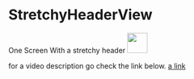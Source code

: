 # StretchyHeaderView
One Screen With a stretchy header 
<img src="https://i.imgur.com/uUCzdGM.gif" width="40" height="40" />

for a video description go check the link below.
[a link](https://imgur.com/uUCzdGM)

